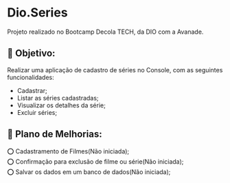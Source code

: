 # Dio.Series

Projeto realizado no Bootcamp Decola TECH, da DIO com a Avanade.

## :dart: Objetivo:

Realizar uma aplicação de cadastro de séries no Console, com as seguintes funcionalidades:
- Cadastrar;
- Listar as séries cadastradas;
- Visualizar os detalhes da série;
- Excluir séries;

## :pencil: Plano de Melhorias:
:o: Cadastramento de Filmes(Não iniciada);
<br>
:o: Confirmação para exclusão de filme ou série(Não iniciada);
<br>
:o: Salvar os dados em um banco de dados(Não iniciada);
